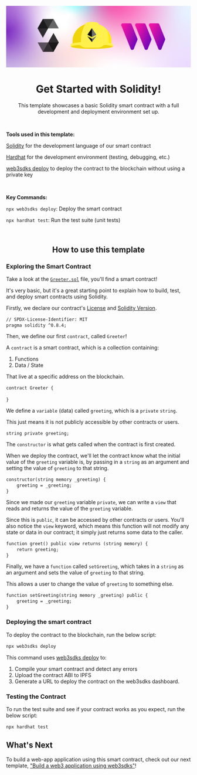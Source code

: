 <!-- Banner Image -->

![web3sdks solidity hardhat get started hero image](hero.png)

<h1 align='center'>Get Started with Solidity!</h1>

<p align='center'>This template showcases a basic Solidity smart contract with a full development and deployment environment set up.</p>

<br />

<b>Tools used in this template: </b>

[Solidity](https://docs.soliditylang.org/en/v0.8.14/) for the development language of our smart contract

[Hardhat](https://hardhat.org/) for the development environment (testing, debugging, etc.)

[web3sdks deploy](https://docs.web3sdks.com/web3sdks-deploy) to deploy the contract to the blockchain without using a private key

<br />

<b>Key Commands: </b>

`npx web3sdks deploy`: Deploy the smart contract

`npx hardhat test`: Run the test suite (unit tests)

<br />

<h2 align='center'>How to use this template</h2>

<h3 align='left'><b>Exploring the Smart Contract</b></h3>

Take a look at the [`Greeter.sol`](./contracts/Greeter.sol) file, you'll find a smart contract!

It's very basic, but it's a great starting point to explain how to build, test, and deploy smart contracts using Solidity.

Firstly, we declare our contract's [License](https://spdx.org/licenses/) and [Solidity Version](https://github.com/ethereum/solidity/releases).

```solidity
// SPDX-License-Identifier: MIT
pragma solidity ^0.8.4;
```

Then, we define our first `contract`, called `Greeter`!

A `contract` is a smart contract, which is a collection containing:

1. Functions
2. Data / State

That live at a specific address on the blockchain.

```solidity
contract Greeter {

}
```

We define a `variable` (data) called `greeting`, which is a `private` `string`.

This just means it is not publicly accessible by other contracts or users.

```solidity
string private greeting;
```

The `constructor` is what gets called when the contract is first created.

When we deploy the contract, we'll let the contract know what the initial value of the `greeting` variable is, by passing in a `string` as an argument and setting the value of `greeting` to that string.

```
constructor(string memory _greeting) {
    greeting = _greeting;
}
```

Since we made our `greeting` variable `private`, we can write a `view` that reads and returns the value of the `greeting` variable.

Since this is `public`, it can be accessed by other contracts or users. You'll also notice the `view` keyword, which means this function will not modify any state or data in our contract; it simply just returns some data to the caller.

```solidity
function greet() public view returns (string memory) {
    return greeting;
}
```

Finally, we have a `function` called `setGreeting`, which takes in a `string` as an argument and sets the value of `greeting` to that string.

This allows a user to change the value of `greeting` to something else.

```solidity
function setGreeting(string memory _greeting) public {
    greeting = _greeting;
}
```

<h3 align='left'><b>Deploying the smart contract</b></h3>

To deploy the contract to the blockchain, run the below script:

```bash
npx web3sdks deploy
```

This command uses [web3sdks deploy](https://docs.web3sdks.com/web3sdks-deploy) to:

1. Compile your smart contract and detect any errors
2. Upload the contract ABI to IPFS
3. Generate a URL to deploy the contract on the web3sdks dashboard.

<h3 align='left'><b>Testing the Contract</b></h3>

To run the test suite and see if your contract works as you expect, run the below script:

```bash
npx hardhat test
```

## What's Next

To build a web-app application using this smart contract, check out our next template, ["Build a web3 application using web3sdks"](https://replit.com/@web3sdks/Build-a-web3-Application-using-web3sdks)!
